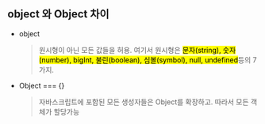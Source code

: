 ## object 와 Object 차이
 - object   
    > 원시형이 아닌 모든 값들을 허용. 여기서 원시형은 <mark>문자(string), 숫자(number), bigInt, 불린(boolean), 심볼(symbol), null, undefined</mark>등의 7가지.
 - Object  === {}
    > 자바스크립트에 포함된 모든 생성자들은 Object를 확장하고. 따라서 모든 객체가 할당가능